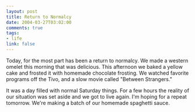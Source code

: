 ```yaml
--- 
layout: post
title: Return to Normalcy
date: 2004-03-27T03:02:00
comments: true
tags:
- life
link: false
---
```

Today, for the most part has been a return to normalcy. We made a western omelet this morning that was delicious. This afternoon we baked a yellow cake and frosted it with homemade chocolate frosting. We watched favorite programs off the Tivo, and a slow movie called "Between Strangers."

It was a day filled with normal Saturday things. For a few hours the reality of our situation was set aside and we got to live again. I'm hoping for a repeat tomorrow. We're making a batch of our homemade spaghetti sauce.
